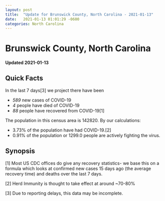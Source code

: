 ```yaml
---
layout: post
title:  "Update for Brunswick County, North Carolina - 2021-01-13"
date:   2021-01-13 01:01:29 -0600
categories: North Carolina
---
```


# Brunswick County, North Carolina
#### Updated 2021-01-13

## Quick Facts

In the last 7 days[3] we project there have been
- *589* new cases of COVID-19
- *4* people have died of COVID-19
- *88* people have recovered from COVID-19[1]

The population in this census area is 142820. By our calculations:
- 3.73% of the population have had COVID-19.[2]
- 0.91% of the population or 1299.0 people are actively fighting the virus.

## Synopsis




[1] Most US CDC offices do give any recovery statistics- we base this on a formula which looks at confirmed new cases
15 days ago (the average recovery time) and deaths over the last 7 days.

[2] Herd Immunity is thought to take effect at around ~70-80%

[3] Due to reporting delays, this data may be incomplete.
 
    